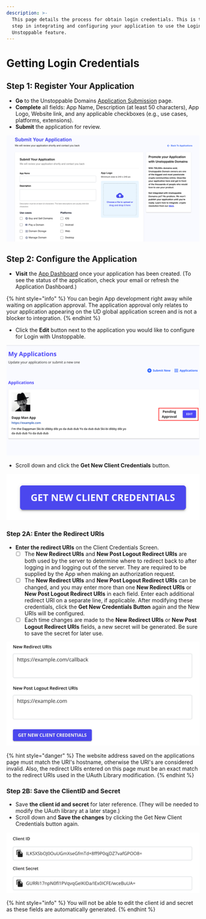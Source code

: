 ```yaml
---
description: >-
  This page details the process for obtain login credentials. This is the first
  step in integrating and configuring your application to use the Login with
  Unstoppable feature.
---
```


# Getting Login Credentials

## Step 1: Register Your Application

* **Go** to the Unstoppable Domains [Application Submission](https://unstoppabledomains.com/app-submission) page.
* **Complete** all fields: App Name, Description (at least 50 characters), App Logo, Website link, and any applicable checkboxes (e.g., use cases, platforms, extensions).
* **Submit** the application for review.

![Application Submission Page](../../.gitbook/assets/submit-your-application.png)

## Step 2: Configure the Application

* **Visit** the [App Dashboard](https://unstoppabledomains.com/app-dashboard) once your application has been created. (To see the status of the application, check your email or refresh the Application Dashboard.)

{% hint style="info" %}
You can begin App development right away while waiting on application approval. The application approval only relates to your application appearing on the UD global application screen and is not a blocker to integration.
{% endhint %}

* Click the **Edit** button next to the application you would like to configure for Login with Unstoppable.

![View Application Status and Edit an Application](<../../.gitbook/assets/pending-application (1).png>)

* Scroll down and click the **Get New Client Credentials** button.

![Get New Client Credentials button located at bottom of Application Page (once approved)](../../.gitbook/assets/client-credentials-button.png)

### **Step 2A: Enter the Redirect URIs**

* **Enter the redirect URIs** on the Client Credentials Screen.&#x20;
  * [ ] The **New Redirect URIs** and **New Post Logout Redirect URIs** are both used by the server to determine where to redirect back to after logging in and logging out of the server. They are required to be supplied by the App when making an authorization request.
  * [ ] The **New Redirect URIs** and **New Post Logout Redirect URIs** can be changed, and you may enter more than one **New Redirect URIs** or **New Post Logout Redirect URIs** in each field. Enter each additional redirect URI on a separate line, if applicable. After modifying these credentials, click the **Get New Credentials Button** again and the New URIs will be configured.
  * [ ] Each time changes are made to the **New Redirect URIs** or **New Post Logout Redirect URIs** fields, a new secret will be generated. Be sure to save the secret for later use.

![Redirect URls on the Client Credentials Configuration Page](../.gitbook/assets/client-credentials-redirect-URls.png)

{% hint style="danger" %}
The website address saved on the applications page must match the URI's hostname, otherwise the URl's are considered invalid. Also, the redirect URls entered on this page must be an exact match to the redirect URIs used in the UAuth Library modification.
{% endhint %}

### Step 2B: Save the ClientID and Secret

* Save **the client id and secret** for later reference. (They will be needed to modify the UAuth library at a later stage.)&#x20;
* Scroll down and **Save the changes** by clicking the Get New Client Credentials button again.

![Client ID and Secret fields on the Client Credentials Configuration Page](../.gitbook/assets/client-credentials-client-secret.png)

{% hint style="info" %}
You will not be able to edit the client id and secret as these fields are automatically generated.
{% endhint %}
